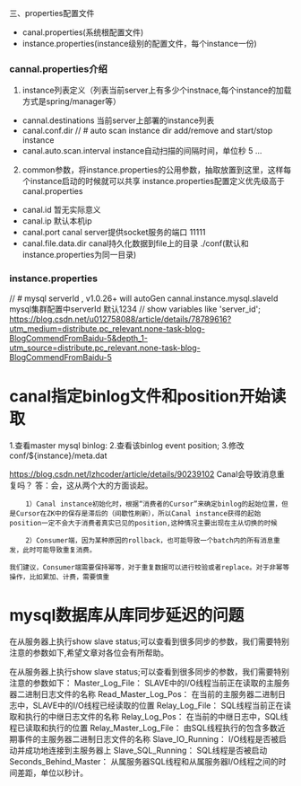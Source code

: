 

三、properties配置文件

* canal.properties(系统根配置文件)
* instance.properties(instance级别的配置文件，每个instance一份)

### cannal.properties介绍
1. instance列表定义（列表当前server上有多少个instnace,每个instance的加载方式是spring/manager等）
* cannal.destinations 当前server上部署的instance列表
* canal.conf.dir
// # auto scan instance dir add/remove and start/stop instance
* canal.auto.scan.interval instance自动扫描的间隔时间，单位秒 5
...
2. common参数，将instance.properties的公用参数，抽取放置到这里，这样每个instance启动的时候就可以共享
instance.properties配置定义优先级高于canal.properties
* canal.id 暂无实际意义
* canal.ip 默认本机ip
* canal.port canal server提供socket服务的端口 11111
* canal.file.data.dir canal持久化数据到file上的目录 ./conf(默认和instance.properties为同一目录)

### instance.properties
// # mysql serverId , v1.0.26+ will autoGen
cannal.instance.mysql.slaveId mysql集群配置中serverId 默认1234
// show variables like 'server_id';
https://blog.csdn.net/u012758088/article/details/78789616?utm_medium=distribute.pc_relevant.none-task-blog-BlogCommendFromBaidu-5&depth_1-utm_source=distribute.pc_relevant.none-task-blog-BlogCommendFromBaidu-5

# canal指定binlog文件和position开始读取
1.查看master mysql binlog:
2.查看该binlog event position;
3.修改conf/${instance}/meta.dat

https://blog.csdn.net/lzhcoder/article/details/90239102
Canal会导致消息重复吗？
答：会，这从两个大的方面谈起。

        1）Canal instance初始化时，根据“消费者的Cursor”来确定binlog的起始位置，但是Cursor在ZK中的保存是滞后的（间歇性刷新），所以Canal instance获得的起始position一定不会大于消费者真实已见的position,这种情况主要出现在主从切换的时候

        2）Consumer端，因为某种原因的rollback，也可能导致一个batch内的所有消息重发，此时可能导致重复消费。

    我们建议，Consumer端需要保持幂等，对于重复数据可以进行校验或者replace。对于非幂等操作，比如累加、计费，需要慎重

# mysql数据库从库同步延迟的问题

在从服务器上执行show slave status;可以查看到很多同步的参数，我们需要特别注意的参数如下,希望文章对各位会有所帮助。

在从服务器上执行show slave status;可以查看到很多同步的参数，我们需要特别注意的参数如下：
Master_Log_File：                      SLAVE中的I/O线程当前正在读取的主服务器二进制日志文件的名称
Read_Master_Log_Pos：        在当前的主服务器二进制日志中，SLAVE中的I/O线程已经读取的位置
Relay_Log_File：                        SQL线程当前正在读取和执行的中继日志文件的名称
Relay_Log_Pos：                        在当前的中继日志中，SQL线程已读取和执行的位置
Relay_Master_Log_File：      由SQL线程执行的包含多数近期事件的主服务器二进制日志文件的名称
Slave_IO_Running：                 I/O线程是否被启动并成功地连接到主服务器上
Slave_SQL_Running：              SQL线程是否被启动
Seconds_Behind_Master：     从属服务器SQL线程和从属服务器I/O线程之间的时间差距，单位以秒计。


